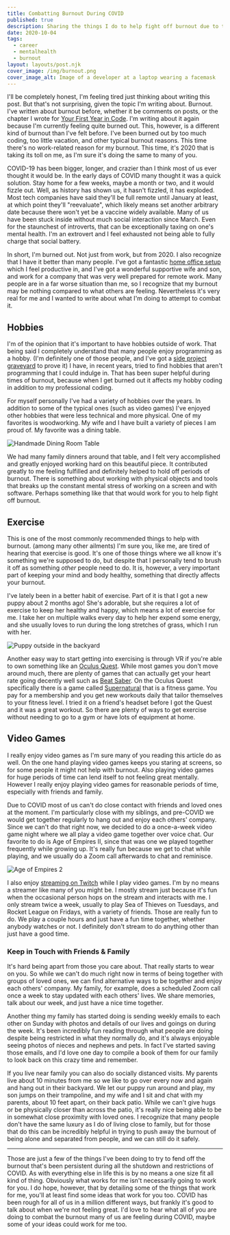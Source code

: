 ```yaml
---
title: Combatting Burnout During COVID
published: true
description: Sharing the things I do to help fight off burnout due to the global pandemic.
date: 2020-10-04
tags:
  - career
  - mentalhealth
  - burnout
layout: layouts/post.njk
cover_image: /img/burnout.png
cover_image_alt: Image of a developer at a laptop wearing a facemask
---
```


I'll be completely honest, I'm feeling tired just thinking about writing this post. But that's not surprising, given the topic I'm writing about. Burnout. I've written about burnout before, whether it be comments on posts, or the chapter I wrote for [Your First Year in Code](https://leanpub.com/firstyearincode). I'm writing about it again because I'm currently feeling quite burned out. This, however, is a different kind of burnout than I've felt before. I've been burned out by too much coding, too little vacation, and other typical burnout reasons. This time there's no work-related reason for my burnout. This time, it's 2020 that is taking its toll on me, as I'm sure it's doing the same to many of you.

COVID-19 has been bigger, longer, and crazier than I think most of us ever thought it would be. In the early days of COVID many thought it was a quick solution. Stay home for a few weeks, maybe a month or two, and it would fizzle out. Well, as history has shown us, it hasn't fizzled, it has exploded. Most tech companies have said they'll be full remote until January at least, at which point they'll "reevaluate", which likely means set another arbitrary date because there won't yet be a vaccine widely available. Many of us have been stuck inside without much social interaction since March. Even for the staunchest of introverts, that can be exceptionally taxing on one's mental health. I'm an extrovert and I feel exhausted not being able to fully charge that social battery.

In short, I'm burned out. Not just from work, but from 2020. I also recognize that I have it better than many people. I've got a fantastic [home office setup](https://dev.to/johnbwoodruff/my-home-office-workstation-981) which I feel productive in, and I've got a wonderful supportive wife and son, and work for a company that was very well prepared for remote work. Many people are in a far worse situation than me, so I recognize that my burnout may be nothing compared to what others are feeling. Nevertheless it's very real for me and I wanted to write about what I'm doing to attempt to combat it.

## Hobbies

I'm of the opinion that it's important to have hobbies outside of work. That being said I completely understand that many people enjoy programming as a hobby. (I'm definitely one of those people, and I've got a [side project graveyard](https://dev.to/johnbwoodruff/rip-side-projects-2j34) to prove it) I have, in recent years, tried to find hobbies that aren't programming that I could indulge in. That has been super helpful during times of burnout, because when I get burned out it affects my hobby coding in addition to my professional coding.

For myself personally I've had a variety of hobbies over the years. In addition to some of the typical ones (such as video games) I've enjoyed other hobbies that were less technical and more physical. One of my favorites is woodworking. My wife and I have built a variety of pieces I am proud of. My favorite was a dining table.

![Handmade Dining Room Table](https://dev-to-uploads.s3.amazonaws.com/i/uf2qvys0bh686opd9avd.jpg)

We had many family dinners around that table, and I felt very accomplished and greatly enjoyed working hard on this beautiful piece. It contributed greatly to me feeling fulfilled and definitely helped to hold off periods of burnout. There is something about working with physical objects and tools that breaks up the constant mental stress of working on a screen and with software. Perhaps something like that that would work for you to help fight off burnout.

## Exercise

This is one of the most commonly recommended things to help with burnout. (among many other ailments) I'm sure you, like me, are tired of hearing that exercise is good. It's one of those things where we all know it's something we're supposed to do, but despite that I personally tend to brush it off as something _other_ people need to do. It is, however, a very important part of keeping your mind and body healthy, something that directly affects your burnout.

I've lately been in a better habit of exercise. Part of it is that I got a new puppy about 2 months ago! She's adorable, but she requires a lot of exercise to keep her healthy and happy, which means a lot of exercise for me. I take her on multiple walks every day to help her expend some energy, and she usually loves to run during the long stretches of grass, which I run with her.

![Puppy outside in the backyard](https://dev-to-uploads.s3.amazonaws.com/i/k6lqrbh7epldiky1vl8n.JPG)

Another easy way to start getting into exercising is through VR if you're able to own something like an [Oculus Quest](https://www.oculus.com/quest-2/). While most games you don't move around much, there are plenty of games that can actually get your heart rate going decently well such as [Beat Saber](https://beatsaber.com/). On the Oculus Quest specifically there is a game called [Supernatural](https://www.oculus.com/experiences/quest/1830168170427369) that is a fitness game. You pay for a membership and you get new workouts daily that tailor themselves to your fitness level. I tried it on a friend's headset before I got the Quest and it was a great workout. So there are plenty of ways to get exercise without needing to go to a gym or have lots of equipment at home.

## Video Games

I really enjoy video games as I'm sure many of you reading this article do as well. On the one hand playing video games keeps you staring at screens, so for some people it might not help with burnout. Also playing video games for huge periods of time can lend itself to not feeling great mentally. However I really enjoy playing video games for reasonable periods of time, especially with friends and family.

Due to COVID most of us can't do close contact with friends and loved ones at the moment. I'm particularly close with my siblings, and pre-COVID we would get together regularly to hang out and enjoy each others' company. Since we can't do that right now, we decided to do a once-a-week video game night where we all play a video game together over voice chat. Our favorite to do is Age of Empires II, since that was one we played together frequently while growing up. It's really fun because we get to chat while playing, and we usually do a Zoom call afterwards to chat and reminisce.

![Age of Empires 2](https://dev-to-uploads.s3.amazonaws.com/i/x21fnwmtdq7gsjqddt5y.jpg)

I also enjoy [streaming on Twitch](https://www.twitch.tv/jorgnaan) while I play video games. I'm by no means a streamer like many of you might be. I mostly stream just because it's fun when the occasional person hops on the stream and interacts with me. I only stream twice a week, usually to play Sea of Thieves on Tuesdays, and Rocket League on Fridays, with a variety of friends. Those are really fun to do. We play a couple hours and just have a fun time together, whether anybody watches or not. I definitely don't stream to do anything other than just have a good time.

### Keep in Touch with Friends & Family

It's hard being apart from those you care about. That really starts to wear on you. So while we can't do much right now in terms of being together with groups of loved ones, we can find alternative ways to be together and enjoy each others' company. My family, for example, does a scheduled Zoom call once a week to stay updated with each others' lives. We share memories, talk about our week, and just have a nice time together.

Another thing my family has started doing is sending weekly emails to each other on Sunday with photos and details of our lives and goings on during the week. It's been incredibly fun reading through what people are doing despite being restricted in what they normally do, and it's always enjoyable seeing photos of nieces and nephews and pets. In fact I've started saving those emails, and I'd love one day to compile a book of them for our family to look back on this crazy time and remember.

If you live near family you can also do socially distanced visits. My parents live about 10 minutes from me so we like to go over every now and again and hang out in their backyard. We let our puppy run around and play, my son jumps on their trampoline, and my wife and I sit and chat with my parents, about 10 feet apart, on their back patio. While we can't give hugs or be physically closer than across the patio, it's really nice being able to be in somewhat close proximity with loved ones. I recognize that many people don't have the same luxury as I do of living close to family, but for those that do this can be incredibly helpful in trying to push away the burnout of being alone and separated from people, and we can still do it safely.

---

Those are just a few of the things I've been doing to try to fend off the burnout that's been persistent during all the shutdown and restrictions of COVID. As with everything else in life this is by no means a one size fit all kind of thing. Obviously what works for me isn't necessarily going to work for you. I do hope, however, that by detailing some of the things that work for me, you'll at least find some ideas that work for you too. COVID has been rough for all of us in a million different ways, but frankly it's good to talk about when we're not feeling great. I'd love to hear what all of you are doing to combat the burnout many of us are feeling during COVID, maybe some of your ideas could work for me too.
